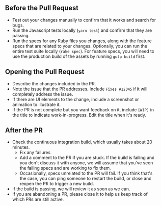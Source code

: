 ## Before the Pull Request ##
* Test out your changes manually to confirm that it works and search for bugs.
* Run the Javascript tests locally (`yarn test`) and confirm that they are passing.
* Run the specs for any Ruby files you changes, along with the feature specs that are related to your changes. Optionally, you can run the entire test suite locally (`rake spec`). For feature specs, you will need to use the production build of the assets by running `gulp build` first.

## Opening the Pull Request ##

* Describe the changes included in the PR.
* Note the issue that the PR addresses. Include `Fixes #12345` if it will completely address the issue.
* If there are UI elements to the change, include a screenshot or animation to illustrate it.
* If the PR is not complete but you want feedback on it, include `[WIP]` in the title to indicate work-in-progress. Edit the title when it's ready.

## After the PR ##
* Check the continuous integration build, which usually takes about 20 minutes.
    * Fix any failures.
    * Add a comment to the PR if you are stuck. If the build is failing and you don't discuss it with anyone, we will assume that you've seen the failing specs and are working to fix them.
    * Occasionally, specs unrelated to the PR will fail. If you think that's the case, you can ping someone to restart the build, or close and reopen the PR to trigger a new build.
* If the build is passing, we will review it as soon as we can.
* If you are abandoning a PR, please close it to help us keep track of which PRs are still active.
